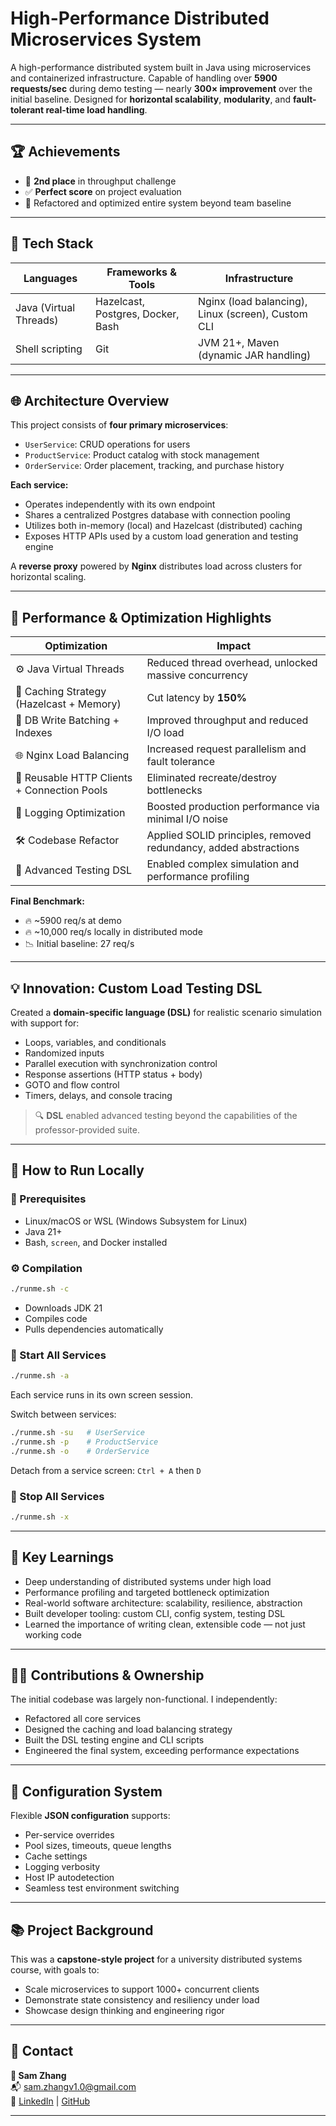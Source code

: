 
# High-Performance Distributed Microservices System

A high-performance distributed system built in Java using microservices and containerized infrastructure. Capable of handling over **5900 requests/sec** during demo testing — nearly **300× improvement** over the initial baseline. Designed for **horizontal scalability**, **modularity**, and **fault-tolerant real-time load handling**.

---

## 🏆 Achievements

- 🥈 **2nd place** in throughput challenge  
- ✅ **Perfect score** on project evaluation
- 🧠 Refactored and optimized entire system beyond team baseline

---

## 🔧 Tech Stack

| Languages             | Frameworks & Tools                | Infrastructure                                     |
|-----------------------|-----------------------------------|----------------------------------------------------|
| Java (Virtual Threads) | Hazelcast, Postgres, Docker, Bash | Nginx (load balancing), Linux (screen), Custom CLI |
| Shell scripting       | Git                               | JVM 21+, Maven (dynamic JAR handling)              |

---

## 🌐 Architecture Overview

This project consists of **four primary microservices**:

- `UserService`: CRUD operations for users  
- `ProductService`: Product catalog with stock management  
- `OrderService`: Order placement, tracking, and purchase history  

**Each service:**

- Operates independently with its own endpoint
- Shares a centralized Postgres database with connection pooling
- Utilizes both in-memory (local) and Hazelcast (distributed) caching
- Exposes HTTP APIs used by a custom load generation and testing engine

A **reverse proxy** powered by **Nginx** distributes load across clusters for horizontal scaling.

---

## 🚀 Performance & Optimization Highlights

| Optimization                                 | Impact                                                    |
|---------------------------------------------|------------------------------------------------------------|
| ⚙️ Java Virtual Threads                      | Reduced thread overhead, unlocked massive concurrency      |
| 🧠 Caching Strategy (Hazelcast + Memory)     | Cut latency by **150%**                                   |
| 💾 DB Write Batching + Indexes              | Improved throughput and reduced I/O load                  |
| 🌐 Nginx Load Balancing                      | Increased request parallelism and fault tolerance          |
| 🔄 Reusable HTTP Clients + Connection Pools | Eliminated recreate/destroy bottlenecks                   |
| 🧼 Logging Optimization                      | Boosted production performance via minimal I/O noise       |
| 🛠️ Codebase Refactor                         | Applied SOLID principles, removed redundancy, added abstractions |
| 🧪 Advanced Testing DSL                      | Enabled complex simulation and performance profiling       |

**Final Benchmark:**
- 🔥 ~5900 req/s at demo
- 🔥 ~10,000 req/s locally in distributed mode  
- 📉 Initial baseline: 27 req/s

---

## 💡 Innovation: Custom Load Testing DSL

Created a **domain-specific language (DSL)** for realistic scenario simulation with support for:

- Loops, variables, and conditionals
- Randomized inputs
- Parallel execution with synchronization control
- Response assertions (HTTP status + body)
- GOTO and flow control
- Timers, delays, and console tracing

> 🔍 **DSL** enabled advanced testing beyond the capabilities of the professor-provided suite.

---

## 🧱 How to Run Locally

### 🐳 Prerequisites

- Linux/macOS or WSL (Windows Subsystem for Linux)
- Java 21+
- Bash, `screen`, and Docker installed

### ⚙️ Compilation

```bash
./runme.sh -c
```

- Downloads JDK 21
- Compiles code
- Pulls dependencies automatically

### 🚀 Start All Services

```bash
./runme.sh -a
```

Each service runs in its own screen session.

Switch between services:
```bash
./runme.sh -su   # UserService
./runme.sh -p    # ProductService
./runme.sh -o    # OrderService
```

Detach from a service screen: `Ctrl + A` then `D`

### 🔄 Stop All Services

```bash
./runme.sh -x
```

---

## 🧠 Key Learnings

- Deep understanding of distributed systems under high load
- Performance profiling and targeted bottleneck optimization
- Real-world software architecture: scalability, resilience, abstraction
- Built developer tooling: custom CLI, config system, testing DSL
- Learned the importance of writing clean, extensible code — not just working code

---

## 🧑‍💻 Contributions & Ownership

The initial codebase was largely non-functional. I independently:

- Refactored all core services
- Designed the caching and load balancing strategy
- Built the DSL testing engine and CLI scripts
- Engineered the final system, exceeding performance expectations

---

## 🧩 Configuration System

Flexible **JSON configuration** supports:

- Per-service overrides
- Pool sizes, timeouts, queue lengths
- Cache settings
- Logging verbosity
- Host IP autodetection
- Seamless test environment switching

---

## 📚 Project Background

This was a **capstone-style project** for a university distributed systems course, with goals to:

- Scale microservices to support 1000+ concurrent clients
- Demonstrate state consistency and resiliency under load
- Showcase design thinking and engineering rigor

---

## 📢 Contact

**👤 Sam Zhang**  
📬 sam.zhangv1.0@gmail.com  
🔗 [LinkedIn](#) | [GitHub](#)

---

